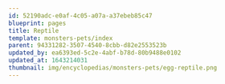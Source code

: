 ```yaml
---
id: 52190adc-e0af-4c05-a07a-a37ebeb85c47
blueprint: pages
title: Reptile
template: monsters-pets/index
parent: 94331282-3507-4540-8cbb-d82e2553523b
updated_by: ea6393ed-5c2e-4abf-b78d-80b9488e0102
updated_at: 1643214031
thumbnail: img/encyclopedias/monsters-pets/egg-reptile.png
---
```

